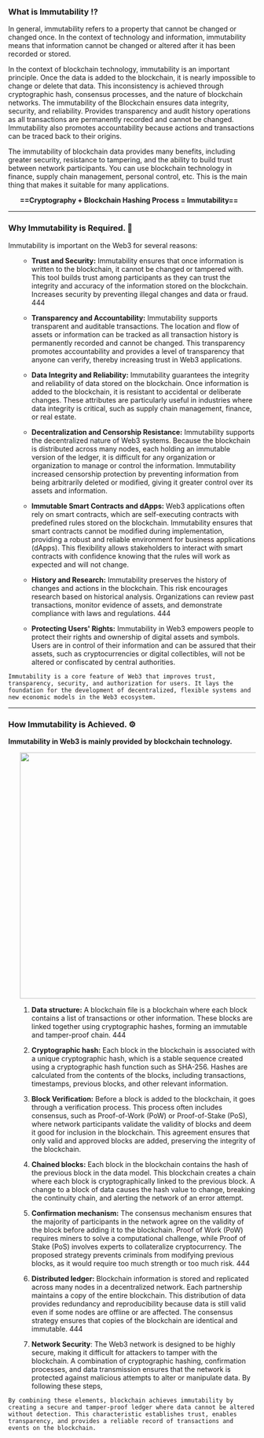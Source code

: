 ### What is Immutability ⁉️
In general, immutability refers to a property that cannot be changed or changed once. In the context of technology and information, immutability means that information cannot be changed or altered after it has been recorded or stored.

In the context of blockchain technology, immutability is an important principle. Once the data is added to the blockchain, it is nearly impossible to change or delete that data. This inconsistency is achieved through cryptographic hash, consensus processes, and the nature of blockchain networks. The immutability of the Blockchain ensures data integrity, security, and reliability. Provides transparency and audit history operations as all transactions are permanently recorded and cannot be changed. Immutability also promotes accountability because actions and transactions can be traced back to their origins.

The immutability of blockchain data provides many benefits, including greater security, resistance to tampering, and the ability to build trust between network participants. You can use blockchain technology in finance, supply chain management, personal control, etc. This is the main thing that makes it suitable for many applications.

<ul>
<b>

==Cryptography + Blockchain Hashing Process = Immutability==
</b>
</ul>

---------------------------------------

### Why Immutability is Required. 🤔
Immutability is important on the Web3 for several reasons:
<ul>

- **Trust and Security:** Immutability ensures that once information is written to the blockchain, it cannot be changed or tampered with. This tool builds trust among participants as they can trust the integrity and accuracy of the information stored on the blockchain. Increases security by preventing illegal changes and data or fraud.
444 

- **Transparency and Accountability:** Immutability supports transparent and auditable transactions. The location and flow of assets or information can be tracked as all transaction history is permanently recorded and cannot be changed. This transparency promotes accountability and provides a level of transparency that anyone can verify, thereby increasing trust in Web3 applications.

- **Data Integrity and Reliability:** Immutability guarantees the integrity and reliability of data stored on the blockchain. Once information is added to the blockchain, it is resistant to accidental or deliberate changes. These attributes are particularly useful in industries where data integrity is critical, such as supply chain management, finance, or real estate.

- **Decentralization and Censorship Resistance:** Immutability supports the decentralized nature of Web3 systems. Because the blockchain is distributed across many nodes, each holding an immutable version of the ledger, it is difficult for any organization or organization to manage or control the information. Immutability increased censorship protection by preventing information from being arbitrarily deleted or modified, giving it greater control over its assets and information.

- **Immutable Smart Contracts and dApps:** Web3 applications often rely on smart contracts, which are self-executing contracts with predefined rules stored on the blockchain. Immutability ensures that smart contracts cannot be modified during implementation, providing a robust and reliable environment for business applications (dApps). This flexibility allows stakeholders to interact with smart contracts with confidence knowing that the rules will work as expected and will not change.

- **History and Research:** Immutability preserves the history of changes and actions in the blockchain. This risk encourages research based on historical analysis. Organizations can review past transactions, monitor evidence of assets, and demonstrate compliance with laws and regulations.
444 

- **Protecting Users' Rights:** Immutability in Web3 empowers people to protect their rights and ownership of digital assets and symbols. Users are in control of their information and can be assured that their assets, such as cryptocurrencies or digital collectibles, will not be altered or confiscated by central authorities.
</ul>


`Immutability is a core feature of Web3 that improves trust, transparency, security, and authorization for users. It lays the foundation for the development of decentralized, flexible systems and new economic models in the Web3 ecosystem.`

---------------------------------------

### How Immutability is Achieved. ⚙️
**Immutability in Web3 is mainly provided by blockchain technology.**
<ul>

<img width="500" src ="https://github.com/BaibhavTiwari/100daysOfweb3/assets/75496387/1fedd029-e051-4201-a4e6-1465b92438ba">
</img>


1. **Data structure:** A blockchain file is a blockchain where each block contains a list of transactions or other information. These blocks are linked together using cryptographic hashes, forming an immutable and tamper-proof chain.
444 
2. **Cryptographic hash:** Each block in the blockchain is associated with a unique cryptographic hash, which is a stable sequence created using a cryptographic hash function such as SHA-256. Hashes are calculated from the contents of the blocks, including transactions, timestamps, previous blocks, and other relevant information.

3. **Block Verification:** Before a block is added to the blockchain, it goes through a verification process. This process often includes consensus, such as Proof-of-Work (PoW) or Proof-of-Stake (PoS), where network participants validate the validity of blocks and deem it good for inclusion in the blockchain. This agreement ensures that only valid and approved blocks are added, preserving the integrity of the blockchain.

4. **Chained blocks:** Each block in the blockchain contains the hash of the previous block in the data model. This blockchain creates a chain where each block is cryptographically linked to the previous block. A change to a block of data causes the hash value to change, breaking the continuity chain, and alerting the network of an error attempt.

5. **Confirmation mechanism:** The consensus mechanism ensures that the majority of participants in the network agree on the validity of the block before adding it to the blockchain. Proof of Work (PoW) requires miners to solve a computational challenge, while Proof of Stake (PoS) involves experts to collateralize cryptocurrency. The proposed strategy prevents criminals from modifying previous blocks, as it would require too much strength or too much risk.
444 
6. **Distributed ledger:** Blockchain information is stored and replicated across many nodes in a decentralized network. Each partnership maintains a copy of the entire blockchain. This distribution of data provides redundancy and reproducibility because data is still valid even if some nodes are offline or are affected. The consensus strategy ensures that copies of the blockchain are identical and immutable.
444 
7. **Network Security**: The Web3 network is designed to be highly secure, making it difficult for attackers to tamper with the blockchain. A combination of cryptographic hashing, confirmation processes, and data transmission ensures that the network is protected against malicious attempts to alter or manipulate data. By following these steps,
</ul>


`By combining these elements, blockchain achieves immutability by creating a secure and tamper-proof ledger where data cannot be altered without detection. This characteristic establishes trust, enables transparency, and provides a reliable record of transactions and events on the blockchain.`